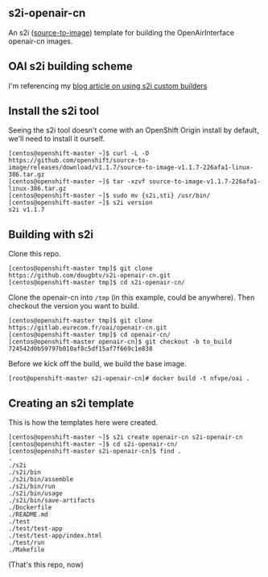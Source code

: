 ## s2i-openair-cn

An s2i ([source-to-image](https://github.com/openshift/source-to-image)) template for building the OpenAirInterface openair-cn images.

## OAI s2i building scheme

I'm referencing my [blog article on using s2i custom builders](http://dougbtv.com/nfvpe/2016/12/09/openshift-s2i-custom-builder/)

## Install the s2i tool

Seeing the s2i tool doesn't come with an OpenShift Origin install by default, we'll need to install it ourself.

```
[centos@openshift-master ~]$ curl -L -O https://github.com/openshift/source-to-image/releases/download/v1.1.7/source-to-image-v1.1.7-226afa1-linux-386.tar.gz
[centos@openshift-master ~]$ tar -xzvf source-to-image-v1.1.7-226afa1-linux-386.tar.gz 
[centos@openshift-master ~]$ sudo mv {s2i,sti} /usr/bin/
[centos@openshift-master ~]$ s2i version
s2i v1.1.7
```

## Building with s2i

Clone this repo.

```
[centos@openshift-master tmp]$ git clone https://github.com/dougbtv/s2i-openair-cn.git
[centos@openshift-master tmp]$ cd s2i-openair-cn/
```

Clone the openair-cn into `/tmp` (in this example, could be anywhere). Then checkout the version you want to build.

```
[centos@openshift-master tmp]$ git clone https://gitlab.eurecom.fr/oai/openair-cn.git
[centos@openshift-master tmp]$ cd openair-cn/
[centos@openshift-master openair-cn]$ git checkout -b to_build 724542d0b59797b010af8c5df15af7f669c1e838
```

Before we kick off the build, we build the base image.

```
[root@openshift-master s2i-openair-cn]# docker build -t nfvpe/oai .
```




## Creating an s2i template

This is how the templates here were created.

```
[centos@openshift-master ~]$ s2i create openair-cn s2i-openair-cn
[centos@openshift-master ~]$ cd s2i-openair-cn/
[centos@openshift-master s2i-openair-cn]$ find .
.
./s2i
./s2i/bin
./s2i/bin/assemble
./s2i/bin/run
./s2i/bin/usage
./s2i/bin/save-artifacts
./Dockerfile
./README.md
./test
./test/test-app
./test/test-app/index.html
./test/run
./Makefile
```

(That's this repo, now)
